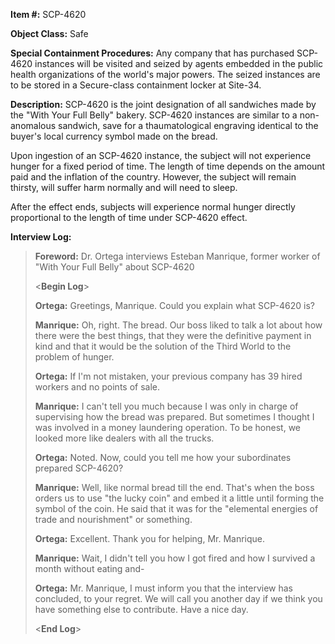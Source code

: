 **Item #:** SCP-4620

**Object Class:** Safe

**Special Containment Procedures:** Any company that has purchased SCP-4620 instances will be visited and seized by agents embedded in the public health organizations of the world's major powers. The seized instances are to be stored in a Secure-class containment locker at Site-34.

**Description:** SCP-4620 is the joint designation of all sandwiches made by the "With Your Full Belly" bakery. SCP-4620 instances are similar to a non-anomalous sandwich, save for a thaumatological engraving identical to the buyer's local currency symbol made on the bread.

Upon ingestion of an SCP-4620 instance, the subject will not experience hunger for a fixed period of time. The length of time depends on the amount paid and the inflation of the country. However, the subject will remain thirsty, will suffer harm normally and will need to sleep.

After the effect ends, subjects will experience normal hunger directly proportional to the length of time under SCP-4620 effect.

**Interview Log:**

> **Foreword:** Dr. Ortega interviews Esteban Manrique, former worker of "With Your Full Belly" about SCP-4620
> 
> <**Begin Log**\>
> 
> **Ortega:** Greetings, Manrique. Could you explain what SCP-4620 is?
> 
> **Manrique:** Oh, right. The bread. Our boss liked to talk a lot about how there were the best things, that they were the definitive payment in kind and that it would be the solution of the Third World to the problem of hunger.
> 
> **Ortega:** If I'm not mistaken, your previous company has 39 hired workers and no points of sale.
> 
> **Manrique:** I can't tell you much because I was only in charge of supervising how the bread was prepared. But sometimes I thought I was involved in a money laundering operation. To be honest, we looked more like dealers with all the trucks.
> 
> **Ortega:** Noted. Now, could you tell me how your subordinates prepared SCP-4620?
> 
> **Manrique:** Well, like normal bread till the end. That's when the boss orders us to use "the lucky coin" and embed it a little until forming the symbol of the coin. He said that it was for the "elemental energies of trade and nourishment" or something.
> 
> **Ortega:** Excellent. Thank you for helping, Mr. Manrique.
> 
> **Manrique:** Wait, I didn't tell you how I got fired and how I survived a month without eating and-
> 
> **Ortega:** Mr. Manrique, I must inform you that the interview has concluded, to your regret. We will call you another day if we think you have something else to contribute. Have a nice day.
> 
> <**End Log**\>